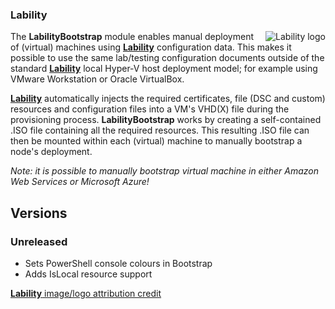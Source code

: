 ### Lability ###
<img align="right" alt="Lability logo" src="https://raw.githubusercontent.com/VirtualEngine/Lability/dev/Lability.png">

The __LabilityBootstrap__ module enables manual deployment of (virtual) machines using
[__Lability__](https://github.com/VirtualEngine/Lability) configuration data. This makes
it possible to use the same lab/testing configuration documents outside of the standard
[__Lability__](https://github.com/VirtualEngine/Lability) local Hyper-V host deployment
model; for example using VMware Workstation or Oracle VirtualBox.

[__Lability__](https://github.com/VirtualEngine/Lability) automatically injects the required certificates, file (DSC and custom)
resources and configuration files into a VM's VHD(X) file during the provisioning
process. __LabilityBootstrap__ works by creating a self-contained .ISO file containing
all the required resources. This resulting .ISO file can then be mounted within each
(virtual) machine to manually bootstrap a node's deployment.

_Note: it is possible to manually bootstrap virtual machine in either Amazon Web Services or
Microsoft Azure!_

## Versions

### Unreleased

* Sets PowerShell console colours in Bootstrap
* Adds IsLocal resource support


[__Lability__ image/logo attribution credit](https://openclipart.org/image/300px/svg_to_png/22734/papapishu-Lab-icon-1.png)
